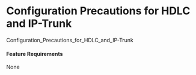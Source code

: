 Configuration Precautions for HDLC and IP-Trunk
===============================================

Configuration_Precautions_for_HDLC_and_IP-Trunk

#### Feature Requirements

None